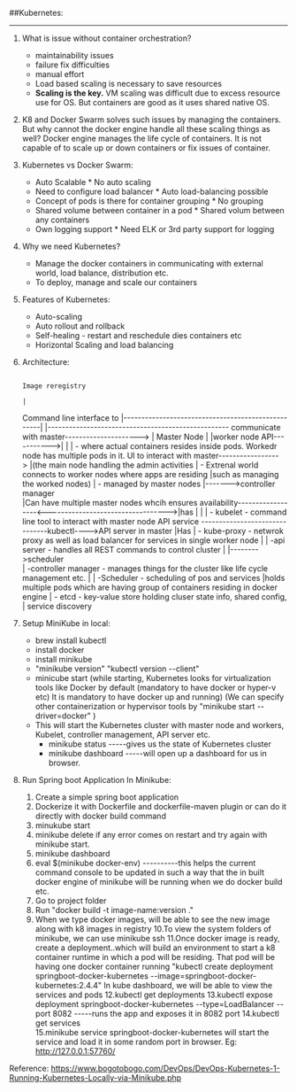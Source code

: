 ##Kubernetes:
****

1. What is issue without container orchestration?
    * maintainability issues
    * failure fix difficulties
    * manual effort
    * Load based scaling is necessary to save resources
    * <b>Scaling is the key.</b> VM scaling was difficult due to excess resource use for OS. But containers are good as it uses shared native OS.
    
2. K8 and Docker Swarm solves such issues by managing the containers.
   But why cannot the docker engine handle all these scaling things as well?
   Docker engine manages the life cycle of containers. It is not capable of to scale up or down containers or fix issues of container.
3. Kubernetes                           vs                                Docker Swarm:
    * Auto Scalable                                                         * No auto scaling
    * Need to configure load balancer                                       * Auto load-balancing possible
    * Concept of pods is there for container grouping                       * No grouping
    * Shared volume between container in a pod                              * Shared volum between any containers
    * Own logging support                                                   * Need ELK or 3rd party support for logging
    
4. Why we need Kubernetes?
    * Manage the docker containers in communicating with external world, load balance, distribution etc.
    * To deploy, manage and scale our containers
5. Features of Kubernetes:
    * Auto-scaling
    * Auto rollout and rollback
    * Self-healing - restart and reschedule dies containers etc
    * Horizontal Scaling and load balancing
6. Architecture:
    



                                                                                                                Image reregistry     
                                                                                                                        |
    Command line interface to                                       |---------------------------------------------------|                                                           |---------------------------------------------------
    communicate with master--------------------->                   | Master Node                                       |                                                           |worker node
                                                     API----------->|                                                   |                                                           |    - where actual containers resides inside pods. Workedr node has multiple pods in it.
     UI to interact with master----------------->                   |(the main node handling the admin activities                                                                   |    - Extrenal world connects to worker nodes where apps are residing
                                                                    |such as managing the worked nodes)                                                                             |    - managed by master nodes                                                                                                      |------->controller manager    
                                                                    |Can have multiple master nodes whcih ensures availability------------------<---------------------------------->|has                                                                                                                                |
                                                                    |                                                                                                               |    - kubelet    - command line tool to interact with master node API service     -------------------------------kubectl---->API server in master
                                                                    |Has                                                                                                            |    - kube-proxy - netwrok proxy as well as load balancer for services in single worker node                                       |
                                                                    |   -api server - handles all REST commands to control cluster                                                  |                                                                                                                                   |-------->scheduler    
                                                                    |   -controller manager - manages things for the cluster like life cycle management etc.                        |
                                                                    |   -Scheduler  - scheduling of pos and services                                                                |holds multiple pods which are having group of containers residing in docker engine
                                                                    |   - etcd  - key-value store holding cluser state info, shared config, 
                                                                    |               service discovery



7. Setup MiniKube in local:
   * brew install kubectl
   * install docker
   * install minikube
   * "minikube version"
     "kubectl version --client"
   * minicube start 
     (while starting, Kubernetes looks for virtualization tools like Docker by default (mandatory to have docker or hyper-v etc)
     It is mandatory to have docker up and running)
     (We can specify other containerization or hypervisor tools by "minikube start --driver=docker" )
   * This will start the Kubernetes cluster with master node and workers, Kubelet, controller management, API server etc.
     * minikube status -----gives us the state of Kubernetes cluster
     * minikube dashboard  -----will open up a dashboard for us in browser.
    
8. Run Spring boot Application In Minikube:
    1. Create a simple spring boot application
    2. Dockerize it with Dockerfile and dockerfile-maven plugin or can do it directly with docker build command
    3. minukube start
    4. minikube delete if any error comes on restart and try again with minikube start.
    5. minikube dashboard
    6. eval $(minikube docker-env)   ----------this helps the current command console to be updated in such a way that the in built docker engine of minikube will be running when we do docker build etc.
    7. Go to project folder
    8. Run "docker build -t image-name:version ."
    9. When we type docker images, will be able to see the new image along with k8 images in registry
    10.To view the system folders of minikube, we can use minikube ssh
    11.Once docker image is ready, 
       create a deployment..which will build an environment to start a k8 container runtime in which a pod will be residing. That pod will be having one docker container running
       "kubectl create deployment springboot-docker-kubernetes --image=springboot-docker-kubernetes:2.4.4"
       In kube dashboard, we will be able to view the services and pods
    12.kubectl get deployments 
    13.kubectl expose deployment springboot-docker-kubernetes --type=LoadBalancer --port 8082 -----runs the app and exposes it in 8082 port
    14.kubectl get services   
    15.minikube service springboot-docker-kubernetes
       will start the service and load it in some random port in browser.
       Eg: http://127.0.0.1:57760/
       

Reference: https://www.bogotobogo.com/DevOps/DevOps-Kubernetes-1-Running-Kubernetes-Locally-via-Minikube.php

   